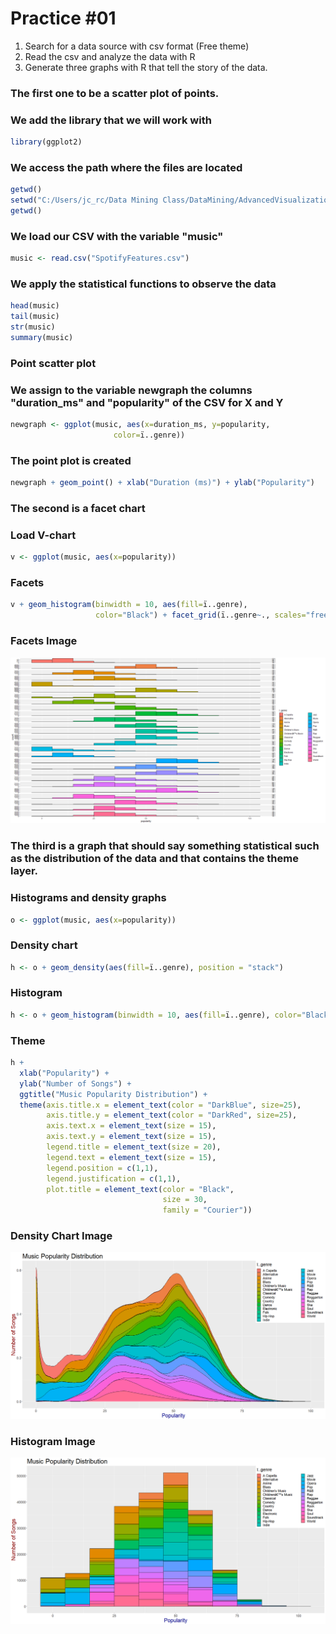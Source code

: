 # Practice #01

1. Search for a data source with csv format (Free theme)
2. Read the csv and analyze the data with R
3. Generate three graphs with R that tell the story of the data.

### The first one to be a scatter plot of points.

### We add the library that we will work with
``` r
library(ggplot2)
``` 

### We access the path where the files are located
``` r
getwd()
setwd("C:/Users/jc_rc/Data Mining Class/DataMining/AdvancedVisualization")
getwd()
``` 

### We load our CSV with the variable "music"
``` r
music <- read.csv("SpotifyFeatures.csv")
``` 

### We apply the statistical functions to observe the data
``` r
head(music)
tail(music)
str(music)
summary(music)
``` 

### Point scatter plot

### We assign to the variable newgraph the columns "duration_ms" and "popularity" of the CSV for X and Y
``` r
newgraph <- ggplot(music, aes(x=duration_ms, y=popularity, 
                       color=ï..genre)) 
``` 

### The point plot is created
``` r
newgraph + geom_point() + xlab("Duration (ms)") + ylab("Popularity")
``` 

### The second is a facet chart

### Load V-chart
``` r
v <- ggplot(music, aes(x=popularity))
```

### Facets
``` r
v + geom_histogram(binwidth = 10, aes(fill=ï..genre),
                   color="Black") + facet_grid(ï..genre~., scales="free")
```

### Facets Image
![alt text](https://github.com/JuanCarlos-Negrete/Data-Mining/blob/Unit_2/Unit_2/Practices/Practice01/Facets.png)

### The third is a graph that should say something statistical such as the distribution of the data and that contains the theme layer.

### Histograms and density graphs
``` r
o <- ggplot(music, aes(x=popularity))
```


### Density chart
``` r
h <- o + geom_density(aes(fill=ï..genre), position = "stack")
```


### Histogram
``` r
h <- o + geom_histogram(binwidth = 10, aes(fill=ï..genre), color="Black")
```

### Theme
``` r
h +
  xlab("Popularity") +
  ylab("Number of Songs") +
  ggtitle("Music Popularity Distribution") +
  theme(axis.title.x = element_text(color = "DarkBlue", size=25),
        axis.title.y = element_text(color = "DarkRed", size=25),
        axis.text.x = element_text(size = 15),
        axis.text.y = element_text(size = 15),
        legend.title = element_text(size = 20),
        legend.text = element_text(size = 15),
        legend.position = c(1,1),
        legend.justification = c(1,1),
        plot.title = element_text(color = "Black",
                                  size = 30,
                                  family = "Courier"))
```

### Density Chart Image
![alt text](https://github.com/JuanCarlos-Negrete/Data-Mining/blob/Unit_2/Unit_2/Practices/Practice01/Density.png)

### Histogram Image
![alt text](https://github.com/JuanCarlos-Negrete/Data-Mining/blob/Unit_2/Unit_2/Practices/Practice01/Histogram.png)